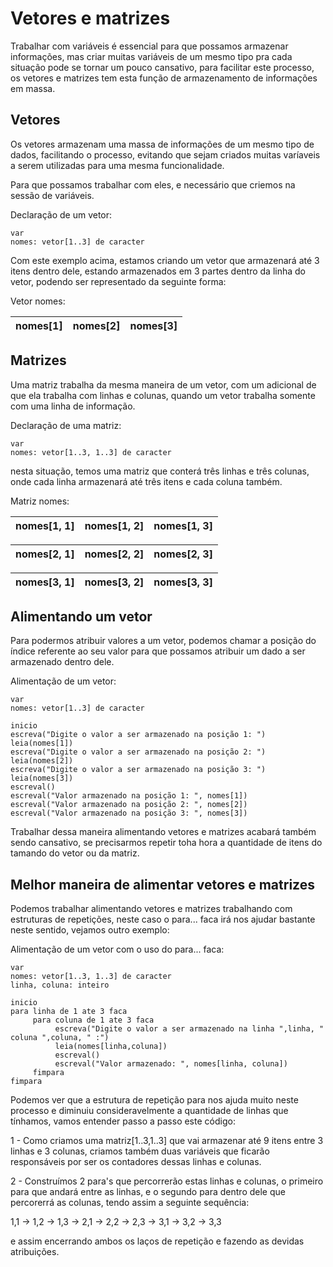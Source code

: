 # Vetores e matrizes

Trabalhar com variáveis é essencial para que possamos armazenar informações, mas criar muitas variáveis de um mesmo tipo pra cada situação pode se tornar um pouco cansativo, para facilitar este processo, os vetores e matrizes tem esta função de armazenamento de informações em massa.

## Vetores

Os vetores armazenam uma massa de informações de um mesmo tipo de dados, facilitando o processo, evitando que sejam criados muitas varíaveis a serem utilizadas para uma mesma funcionalidade.

Para que possamos trabalhar com eles, e necessário que criemos na sessão de variáveis.

Declaração de um vetor:

```
var
nomes: vetor[1..3] de caracter
```

Com este exemplo acima, estamos criando um vetor que armazenará até 3 itens dentro dele, estando armazenados em 3 partes dentro da linha do vetor, podendo ser representado da seguinte forma:


Vetor nomes:

nomes[1]   | nomes[2]  | nomes[3] 
--------- | --------- | ---------

## Matrizes

Uma matriz trabalha da mesma maneira de um vetor, com um adicional de que ela trabalha com linhas e colunas, quando um vetor trabalha somente com uma linha de informação.

Declaração de uma matriz:

```
var
nomes: vetor[1..3, 1..3] de caracter
```

nesta situação, temos uma matriz que conterá três linhas e três colunas, onde cada linha armazenará até três itens e cada coluna também.

Matriz nomes:

nomes[1, 1]   | nomes[1, 2]  | nomes[1, 3] 
--------- | --------- | ---------

nomes[2, 1]   | nomes[2, 2]  | nomes[2, 3] 
--------- | --------- | ---------

nomes[3, 1]   | nomes[3, 2]  | nomes[3, 3] 
--------- | --------- | ---------

## Alimentando um vetor

Para podermos atribuir valores a um vetor, podemos chamar a posição do índice referente ao seu valor para que possamos atribuir um dado a ser armazenado dentro dele.

Alimentação de um vetor:

```
var
nomes: vetor[1..3] de caracter

inicio
escreva("Digite o valor a ser armazenado na posição 1: ")
leia(nomes[1])
escreva("Digite o valor a ser armazenado na posição 2: ")
leia(nomes[2])
escreva("Digite o valor a ser armazenado na posição 3: ")
leia(nomes[3])
escreval()
escreval("Valor armazenado na posição 1: ", nomes[1])
escreval("Valor armazenado na posição 2: ", nomes[2])
escreval("Valor armazenado na posição 3: ", nomes[3])
```

Trabalhar dessa maneira alimentando vetores e matrizes acabará também sendo cansativo, se precisarmos repetir toha hora a quantidade de itens do tamando do vetor ou da matriz.

## Melhor maneira de alimentar vetores e matrizes

Podemos trabalhar alimentando vetores e matrizes trabalhando com estruturas de repetições, neste caso o para... faca irá nos ajudar bastante neste sentido, vejamos outro exemplo:

Alimentação de um vetor com o uso do para... faca:

```
var
nomes: vetor[1..3, 1..3] de caracter
linha, coluna: inteiro

inicio
para linha de 1 ate 3 faca
     para coluna de 1 ate 3 faca
          escreva("Digite o valor a ser armazenado na linha ",linha, " coluna ",coluna, " :")
          leia(nomes[linha,coluna])
          escreval()
          escreval("Valor armazenado: ", nomes[linha, coluna])
     fimpara
fimpara
```

Podemos ver que a estrutura de repetição para nos ajuda muito neste processo e diminuiu consideravelmente a quantidade de linhas que tínhamos, vamos entender passo a passo este código:

1 - Como criamos uma matriz[1..3,1..3] que vai armazenar até 9 itens entre 3 linhas e 3 colunas, criamos também duas variáveis que ficarão responsáveis por ser os contadores dessas linhas e colunas.

2 - Construímos 2 para's que percorrerão estas linhas e colunas, o primeiro para que andará entre as linhas, e o segundo para dentro dele que percorerrá as colunas, tendo assim a seguinte sequência:

1,1 -> 1,2 -> 1,3 -> 2,1 -> 2,2 -> 2,3 -> 3,1 -> 3,2 -> 3,3

e assim encerrando ambos os laços de repetição e fazendo as devidas atribuições.